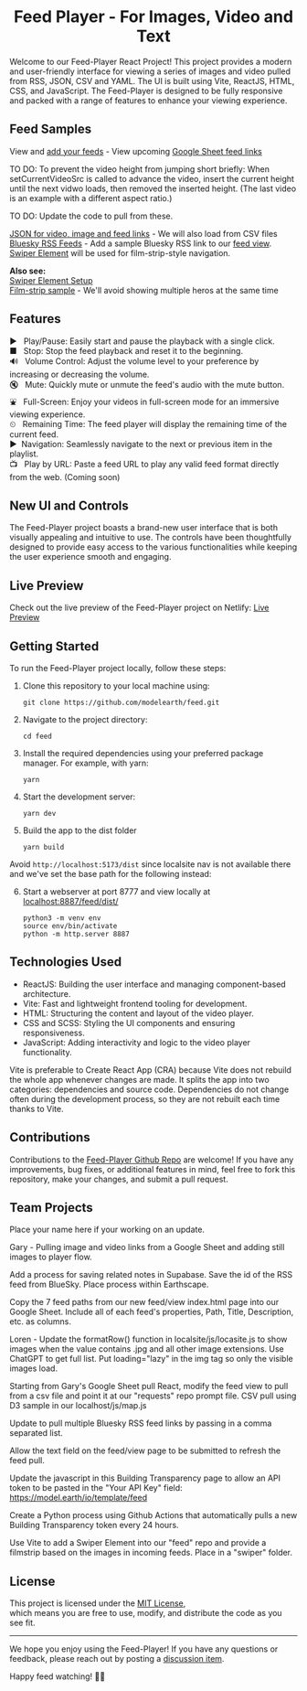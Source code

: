 <h1 align='center'>Feed Player - For Images, Video and Text</h1>

<!-- Image and link icon to https://video-player-sahilatahar.netlify.app

[![video-player](https://github.com/sahilatahar/Video-Player/assets/100127570/8315e5d3-9b16-4b37-a50c-141a96f2e72e)](https://video-player-sahilatahar.netlify.app/)
-->

Welcome to our Feed-Player React Project! This project provides a modern and user-friendly interface for viewing a series of images and video pulled from RSS, JSON, CSV and YAML. The UI is built using Vite, ReactJS, HTML, CSS, and JavaScript. The Feed-Player is designed to be fully responsive and packed with a range of features to enhance your viewing experience.

## Feed Samples

View and [add your feeds](view) - View upcoming [Google Sheet feed links](https://docs.google.com/spreadsheets/d/1jQTlXWom-pXvyP9zuTcbdluyvpb43hu2h7anxhF5qlQ/edit?usp=sharing)

TO DO: To prevent the video height from jumping short briefly: When setCurrentVideoSrc is called to advance the video, insert the current height until the next vidwo loads, then removed the inserted height. (The last video is an example with a different aspect ratio.)

TO DO: Update the code to pull from these.

[JSON for video, image and feed links](src/Data/data.js) - We will also load from CSV files
[Bluesky RSS Feeds](https://bsky.app/profile/todex.bsky.social/post/3kj2xcufu5q2q) - Add a sample Bluesky RSS link to our [feed view](view).
[Swiper Element](https://swiperjs.com/element) will be used for film-strip-style navigation.

**Also see:**  
[Swiper Element Setup](https://www.freecodecamp.org/news/how-to-set-up-swiper-element-in-a-react-application/)  
[Film-strip sample](https://www.sliderrevolution.com/templates/wordpress-media-gallery) - We'll avoid showing multiple heros at the same time  



## Features

&#9658; &nbsp; Play/Pause: Easily start and pause the playback with a single click.  
&#9632; &nbsp; Stop: Stop the feed playback and reset it to the beginning.  
🔊 &nbsp; Volume Control: Adjust the volume level to your preference by increasing or decreasing the volume.  
🔇 &nbsp; Mute: Quickly mute or unmute the feed's audio with the mute button.  
&#9970; &nbsp; Full-Screen: Enjoy your videos in full-screen mode for an immersive viewing experience.  
&#9202; &nbsp; Remaining Time: The feed player will display the remaining time of the current feed.  
&#9654; &nbsp;Navigation: Seamlessly navigate to the next or previous item in the playlist.  
&#128250; &nbsp; Play by URL: Paste a feed URL to play any valid feed format directly from the web. (Coming soon)

## New UI and Controls

The Feed-Player project boasts a brand-new user interface that is both visually appealing and intuitive to use. The controls have been thoughtfully designed to provide easy access to the various functionalities while keeping the user experience smooth and engaging.

## Live Preview

<!-- https://video-player-sahilatahar.netlify.app -->
Check out the live preview of the Feed-Player project on Netlify: [Live Preview](dist/)

## Getting Started

To run the Feed-Player project locally, follow these steps:

1. Clone this repository to your local machine using:

   ```
   git clone https://github.com/modelearth/feed.git
   ```

2. Navigate to the project directory:

   ```
   cd feed
   ```

3. Install the required dependencies using your preferred package manager. For example, with yarn:

   ```
   yarn
   ```

4. Start the development server:

   ```
   yarn dev
   ```

5. Build the app to the dist folder

   ```
   yarn build
   ```

Avoid `http://localhost:5173/dist` since localsite nav is not available there and we've set the base path for the following instead:

6. Start a webserver at port 8777 and view locally at [localhost:8887/feed/dist/](http://localhost:8887/feed/dist/)

   ```
   python3 -m venv env
   source env/bin/activate
   python -m http.server 8887
   ```


## Technologies Used

- ReactJS: Building the user interface and managing component-based architecture.
- Vite: Fast and lightweight frontend tooling for development.
- HTML: Structuring the content and layout of the video player.
- CSS and SCSS: Styling the UI components and ensuring responsiveness.
- JavaScript: Adding interactivity and logic to the video player functionality.

Vite is preferable to Create React App (CRA) because Vite does not rebuild the whole app whenever changes are made. It splits the app into two categories: dependencies and source code. Dependencies do not change often during the development process, so they are not rebuilt each time thanks to Vite.

## Contributions

Contributions to the [Feed-Player Github Repo](https://github.com/modelearth/feed/) are welcome! If you have any improvements, bug fixes, or additional features in mind, feel free to fork this repository, make your changes, and submit a pull request.

## Team Projects

Place your name here if your working on an update.

Gary - Pulling image and video links from a Google Sheet and adding still images to player flow.

Add a process for saving related notes in Supabase. Save the id of the RSS feed from BlueSky. Place process within Earthscape.

Copy the 7 feed paths from our new feed/view index.html page into our Google Sheet. Include all of each feed's properties, Path, Title, Description, etc. as columns.

Loren - Update the formatRow() function in localsite/js/locasite.js to show images when the value contains .jpg and all other image extensions. Use ChatGPT to get full list. Put loading="lazy" in the img tag so only the visible images load.

Starting from Gary's Google Sheet pull React, modify the feed view to pull from a csv file and point it at our "requests" repo prompt file. CSV pull using D3 sample in our localhost/js/map.js 

Update to pull multiple Bluesky RSS feed links by passing in a comma separated list.

Allow the text field on the feed/view page to be submitted to refresh the feed pull.

Update the javascript in this Building Transparency page to allow an API token to be pasted in the "Your API Key" field: https://model.earth/io/template/feed

Create a Python process using Github Actions that automatically pulls a new Building Transparency token every 24 hours.

Use Vite to add a Swiper Element into our "feed" repo and provide a filmstrip based on the images in incoming feeds. Place in a "swiper" folder.


## License

This project is licensed under the [MIT License](https://github.com/ModelEarth/feed/blob/main/LICENSE),  
which means you are free to use, modify, and distribute the code as you see fit.

---

We hope you enjoy using the Feed-Player!
If you have any questions or feedback, please reach out by posting a [discussion item](https://github.com/orgs/ModelEarthTeam/discussions).

Happy feed watching! 🎥🍿
